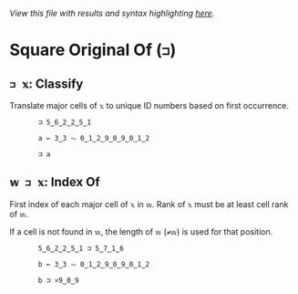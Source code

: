 *View this file with results and syntax highlighting [here](https://mlochbaum.github.io/BQN/help/classify_indexof.html).*

# Square Original Of (`⊐`)

## `⊐ 𝕩`: Classify

Translate major cells of `𝕩` to unique ID numbers based on first occurrence.

           ⊐ 5‿6‿2‿2‿5‿1

           a ← 3‿3 ⥊ 0‿1‿2‿9‿0‿9‿0‿1‿2

           ⊐ a



## `𝕨 ⊐ 𝕩`: Index Of

First index of each major cell of `𝕩` in `𝕨`. Rank of `𝕩` must be at least cell rank of `𝕨`.

If a cell is not found in `𝕨`, the length of `𝕨` (`≠𝕨`) is used for that position.

           5‿6‿2‿2‿5‿1 ⊐ 5‿7‿1‿6

           b ← 3‿3 ⥊ 0‿1‿2‿9‿0‿9‿0‿1‿2

           b ⊐ ≍9‿0‿9
